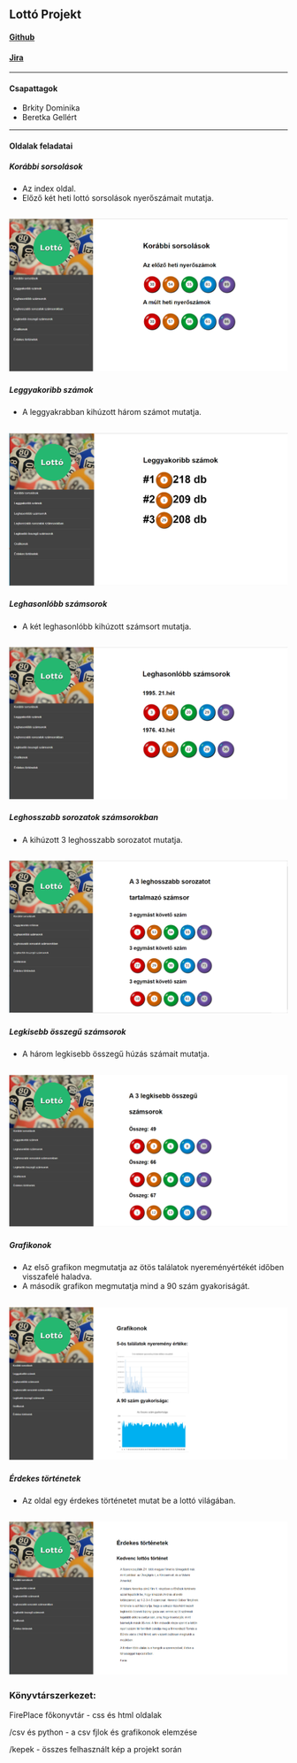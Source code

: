 ## __Lottó Projekt__

#### [Github](https://beretkag.github.io/FirePlace/)
#### [Jira](https://bg-1.atlassian.net/jira/)

---

#### __Csapattagok__
- Brkity Dominika 
- Beretka Gellért
---

#### __Oldalak feladatai__

##### Korábbi sorsolások
+ Az index oldal.
+ Előző két heti lottó sorsolások nyerőszámait mutatja.

![index.html](/kepek/index_oldal.png)
---

##### Leggyakoribb számok
+ A leggyakrabban kihúzott három számot mutatja.

![leggyakoribb.html](/kepek/Legygyak_szam.png)
---

##### Leghasonlóbb számsorok
+ A két leghasonlóbb kihúzott számsort mutatja.

![leghasonlobb.html](/kepek/Leghas_szam.png)
---

##### Leghosszabb sorozatok számsorokban
+ A kihúzott 3 leghosszabb sorozatot mutatja.

![leghosszabb.html](/kepek/Leghosz_sor.png)
---


##### Legkisebb összegű számsorok
+ A három legkisebb összegű húzás számait mutatja.

![legkisebb.html](/kepek/Legkis_ossz.png)
---

##### Grafikonok
+ Az első grafikon megmutatja az ötös találatok nyereményértékét időben visszafelé haladva.
+ A második grafikon megmutatja mind a 90 szám gyakoriságát.

![grafikon.html](/kepek/Grafikonok.png)
---

##### Érdekes történetek
+ Az oldal egy érdekes történetet mutat be a lottó világában.

![erdekes.html](/kepek/Erd_tort.png)
---


### Könyvtárszerkezet:

FirePlace főkonyvtár - css és html oldalak

/csv és python - a csv fjlok és grafikonok elemzése

/kepek - összes felhasznált kép a projekt során
